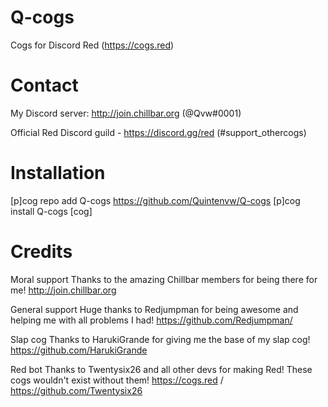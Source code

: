 # Q-cogs
Cogs for Discord Red (https://cogs.red)


# Contact
My Discord server: http://join.chillbar.org (@Qvw#0001)

Official Red Discord guild - https://discord.gg/red (#support_othercogs)


# Installation 
[p]cog repo add Q-cogs https://github.com/Quintenvw/Q-cogs
[p]cog install Q-cogs [cog]

# Credits
Moral support
Thanks to the amazing Chillbar members for being there for me!
http://join.chillbar.org

General support
Huge thanks to Redjumpman for being awesome and helping me with all problems I had!
https://github.com/Redjumpman/

Slap cog
Thanks to HarukiGrande for giving me the base of my slap cog!
https://github.com/HarukiGrande

Red bot
Thanks to Twentysix26 and all other devs for making Red! These cogs wouldn't exist without them!
https://cogs.red / https://github.com/Twentysix26
